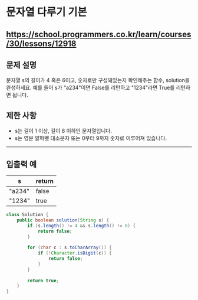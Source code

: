 # 문자열 다루기 기본
https://school.programmers.co.kr/learn/courses/30/lessons/12918
---
## 문제 설명
문자열 s의 길이가 4 혹은 6이고, 숫자로만 구성돼있는지 확인해주는 함수, solution을 완성하세요. 예를 들어 s가 "a234"이면 False를 리턴하고 "1234"라면 True를 리턴하면 됩니다.

## 제한 사항
+ s는 길이 1 이상, 길이 8 이하인 문자열입니다.
+ s는 영문 알파벳 대소문자 또는 0부터 9까지 숫자로 이루어져 있습니다.
---
## 입출력 예
| s	| return |
| --- | --- |
| "a234"	| false |
| "1234"	| true |
```java
class Solution {
    public boolean solution(String s) {
        if (s.length() != 4 && s.length() != 6) {
            return false;
        }
        
        for (char c : s.toCharArray()) {
            if (!Character.isDigit(c)) {
                return false;
            }
        }
        
        return true;
    }
}
```